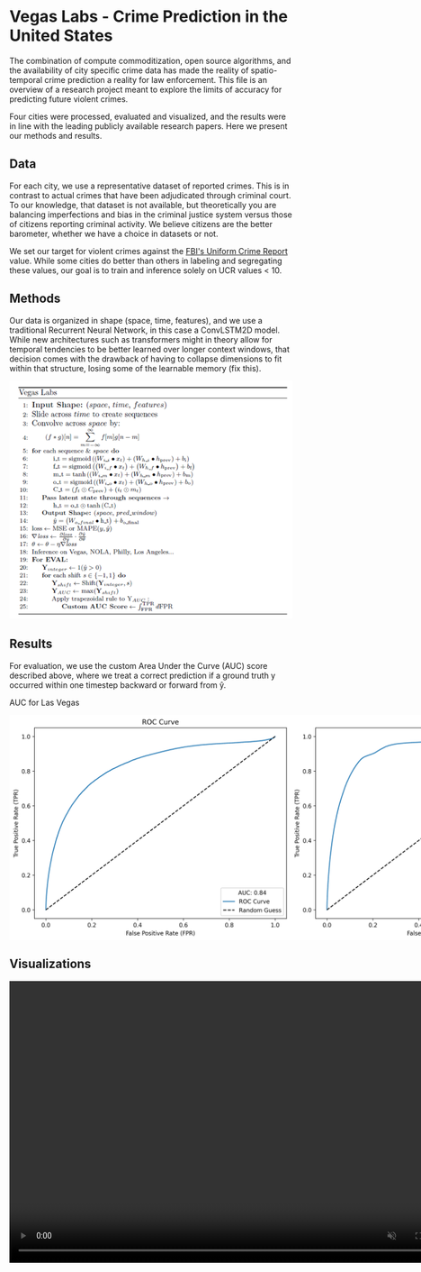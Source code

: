 # Vegas Labs - Crime Prediction in the United States

The combination of compute commoditization, open source algorithms, and the availability of city specific crime data has made the reality of spatio-temporal crime prediction a reality for law enforcement. This file is an overview of a research project meant to explore the limits of accuracy for predicting future violent crimes. 

Four cities were processed, evaluated and visualized, and the results were in line with the leading publicly available research papers. Here we present our methods and results.

## Data

For each city, we use a representative dataset of reported crimes. This is in contrast to actual crimes that have been adjudicated through criminal court. To our knowledge, that dataset is not available, but theoretically you are balancing imperfections and bias in the criminal justice system versus those of citizens reporting criminal activity. We believe citizens are the better barometer, whether we have a choice in datasets or not. 

We set our target for violent crimes against the [FBI's Uniform Crime Report](https://ucr.fbi.gov/additional-ucr-publications/ucr_handbook.pdf) value. While some cities do better than others in labeling and segregating these values, our goal is to train and inference solely on UCR values < 10.

## Methods

Our data is organized in shape (space, time, features), and we use a traditional Recurrent Neural Network, in this case a ConvLSTM2D model. While new architectures such as transformers might in theory allow for temporal tendencies to be better learned over longer context windows, that decision comes with the drawback of having to collapse dimensions to fit within that structure, losing some of the learnable memory (fix this).

![Crime](https://github.com/willmason76/willmason76/blob/main/Projects/Crime/algo.png)

## Results

For evaluation, we use the custom Area Under the Curve (AUC) score described above, where we treat a correct prediction if a ground truth y occurred within one timestep backward or forward from ŷ.

AUC for Las Vegas
<div style="display: flex; align-items: center;">
    <img src="https://raw.githubusercontent.com/willmason76/willmason76/main/Projects/Crime/ROC.png" alt="Crime 1" width="500" height="400">
    <img src="https://raw.githubusercontent.com/willmason76/willmason76/main/Projects/Crime/seven_and_two.png" alt="Crime 2" width="500" height="400">
</div>

## Visualizations

<video controls="" width="800" height="500" muted="" loop="" autoplay="">
<source src="https://github.com/willmason76/willmason76/blob/main/Projects/Crime/" type="video/mp4">
</video>
